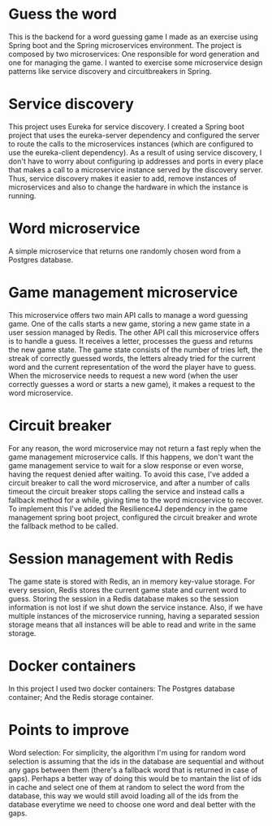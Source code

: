 # Guess the word

This is the backend for a word guessing game I made as an exercise using Spring boot and the Spring microservices environment. 
The project is composed by two microservices: One responsible for word generation and one for managing the game.
I wanted to exercise some microservice design patterns like service discovery and circuitbreakers in Spring.


# Service discovery 

This project uses Eureka for service discovery. 
I created a Spring boot project that uses the eureka-server dependency and configured the server to route the calls to the microservices instances (which are configured to use the eureka-client dependency).
As a result of using service discovery, I don't have to worry about configuring ip addresses and ports in every place that makes a call to a microservice instance served by the discovery server. 
Thus, service discovery makes it easier to add, remove instances of microservices and also to change the hardware in which the instance is running.


# Word microservice

A simple microservice that returns one randomly chosen word from a Postgres database.


# Game management microservice

This microservice offers two main API calls to manage a word guessing game.
One of the calls starts a new game, storing a new game state in a user session managed by Redis.
The other API call this microservice offers is to handle a guess. It receives a letter, processes the guess and returns the new game state.
The game state consists of the number of tries left, the streak of correctly guessed words, the letters already tried for the current word and the current representation of the word the player have to guess.
When the microservice needs to request a new word (when the user correctly guesses a word or starts a new game), it makes a request to the word microservice.


# Circuit breaker

For any reason, the word microservice may not return a fast reply when the game management microservice calls. 
If this happens, we don't want the game management service to wait for a slow response or even worse, having the request denied after waiting.
To avoid this case, I've added a circuit breaker to call the word microservice, and after a number of calls timeout the circuit breaker stops calling the service and instead calls a fallback method for a while, giving time to the word microservice to recover.
To implement this I've added the Resilience4J dependency in the game management spring boot project, configured the circuit breaker and wrote the fallback method to be called.


# Session management with Redis

The game state is stored with Redis, an in memory key-value storage. For every session, Redis stores the current game state and current word to guess.
Storing the session in a Redis database makes so the session information is not lost if we shut down the service instance. 
Also, if we have multiple instances of the microservice running, having a separated session storage means that all instances will be able to read and write in the same storage. 


# Docker containers

In this project I used two docker containers: The Postgres database container; And the Redis storage container.


# Points to improve

Word selection: For simplicity, the algorithm I'm using for random word selection is assuming that the ids in the database are sequential and without any gaps between them (there's a fallback word that is returned in case of gaps). Perhaps a better way of doing this would be to mantain the list of ids in cache and select one of them at random to select the word from the database, this way we would still avoid loading all of the ids from the database everytime we need to choose one word and deal better with the gaps. 
